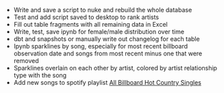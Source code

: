 - Write and save a script to nuke and rebuild the whole database
- Test and add script saved to desktop to rank artists
- Fill out table fragments with all remaining data in Excel
- Write, test, save ipynb for female/male distribution over time
- dbt and snapshots or manually write out changelog for each table
- Ipynb sparklines by song, especially for most recent billboard observation date and songs from most recent minus one that were removed
- Sparklines overlain on each other by artist, colored by artist relationship type with the song
- Add new songs to spotify playlist [All Billboard Hot Country Singles](https://open.spotify.com/playlist/6rQU8CIFaii5u44XAQecpO?si=f363bcd0dc26483a)
